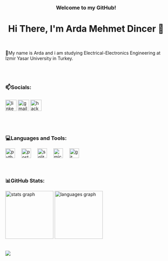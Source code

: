 <div id="header" align="center">
  <h3>Welcome to my GitHub!</h3>
</div>
<h1 align="center">Hi There, I'm Arda Mehmet Dincer 👋</h1>

<br>

<p>📌My name is Arda and i am studying Electrical-Electronics Engineering at Izmir Yasar University in Turkey.</p>

<br>
<br>
<h3 align="left">📫Socials:</h3>

###

<div align="left">
  <a href="https://www.linkedin.com/in/arda-mehmet-dinçer-369a142b4/"><img src="https://img.shields.io/static/v1?message=LinkedIn&logo=linkedin&label=&color=0077B5&logoColor=white&labelColor=&style=for-the-badge" height="35" alt="linkedin logo"/></a>
  <a href="mailto:dincerarda73@gmail.com?"><img src="https://img.shields.io/static/v1?message=Gmail&logo=gmail&label=&color=D14836&logoColor=white&labelColor=&style=for-the-badge" height="35" alt="gmail logo"  /></a>
  <a href="https://www.hackerrank.com/profile/dincerarda73"><img src="https://img.shields.io/static/v1?message=HackerRank&logo=hackerrank&label=&color=2EC866&logoColor=white&labelColor=&style=for-the-badge" height="35" alt="hackerrank logo"  /></a>
</div>

<br>

<p align="left">
</p>
<br>
<h3 align="left">💻Languages and Tools:</h3>
<div align="left">
  <img src="https://cdn.simpleicons.org/python/3776AB" height="30" alt="python logo"  />
  <img width="12" />
  <img src="https://cdn.simpleicons.org/postgresql/4169E1" height="30" alt="postgresql logo"  />
  <img width="12" />
  <img src="https://cdn.simpleicons.org/sqlite/003B57" height="30" alt="sqlite logo"  />
  <img width="12" />
  <img src="https://cdn.simpleicons.org/microsoftsqlserver/CC2927" height="30" alt="microsoftsqlserver logo"  />
  <img width="12" />
  <img src="https://cdn.simpleicons.org/git/F05032" height="30" alt="git logo"  />
</div>

<br>
<br>

<h3 align="left">📊GitHub Stats:</h3>
<div align="left">
  <img src="https://github-readme-stats.vercel.app/api?username=Arda-Mehmet-Dincer&hide_title=false&hide_rank=false&show_icons=true&include_all_commits=true&count_private=true&disable_animations=false&theme=dracula&locale=en&hide_border=false" height="150" alt="stats graph"  />
  <img src="https://github-readme-stats.vercel.app/api/top-langs?username=Arda-Mehmet-Dincer&locale=en&hide_title=false&layout=compact&card_width=320&langs_count=5&theme=dracula&hide_border=false" height="150" alt="languages graph"  />
</div>
<br>
<br>

<div align="left">
  <img src="https://profile-counter.glitch.me/Arda-Mehmet-Dincer/count.svg?"  />
</div>

